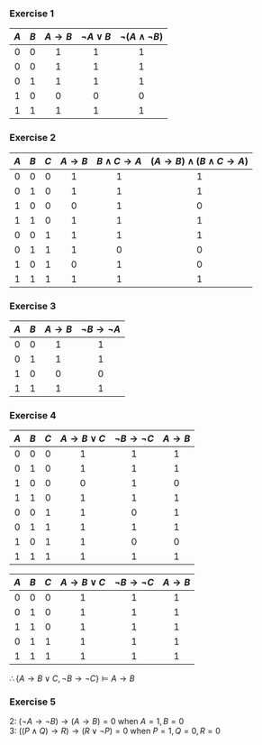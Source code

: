 ### Exercise 1  
| $A$ | $B$ | $A \rightarrow B$ | $\neg A \lor B$ | $\neg(A \land \neg B)$ |  
| :---: |  :---: |  :---: |  :---: |  :---: | 
| 0 | 0 | 1 | 1 | 1 |
| 0 | 0 | 1 | 1 | 1 |
| 0 | 1 | 1 | 1 | 1 |
| 1 | 0 | 0 | 0 | 0 |
| 1 | 1 | 1 | 1 | 1 |

### Exercise 2
|$A$ | $B$ | $C$ | $A \rightarrow B$ | $B \land C \rightarrow A$ | $(A \rightarrow B) \land (B \land C \rightarrow A)$ |
|:---:|:---:|:---:|:---:|:---:|:---:|
| 0 | 0 | 0 | 1 | 1 | 1 |
| 0 | 1 | 0 | 1 | 1 | 1 |
| 1 | 0 | 0 | 0 | 1 | 0 |
| 1 | 1 | 0 | 1 | 1 | 1 |
| 0 | 0 | 1 | 1 | 1 | 1 |
| 0 | 1 | 1 | 1 | 0 | 0 |
| 1 | 0 | 1 | 0 | 1 | 0 |
| 1 | 1 | 1 | 1 | 1 | 1 |

### Exercise 3
| $A$ | $B$ | $A \rightarrow B$ | $\neg B \rightarrow \neg A$ |
|:---:|:---:|:---:|:---:|
| 0 | 0 | 1 | 1 |
| 0 | 1 | 1 | 1 |
| 1 | 0 | 0 | 0 |
| 1 | 1 | 1 | 1 |

### Exercise 4
| $A$ | $B$ | $C$ | $A \rightarrow B \lor C$ | $\neg B \rightarrow \neg C$ | $A \rightarrow B$ |
|:---:|:---:|:---:|:---:|:---:|:---:|
| 0 | 0 | 0 | 1 | 1 | 1 |
| 0 | 1 | 0 | 1 | 1 | 1 |
| 1 | 0 | 0 | 0 | 1 | 0 |
| 1 | 1 | 0 | 1 | 1 | 1 |
| 0 | 0 | 1 | 1 | 0 | 1 |
| 0 | 1 | 1 | 1 | 1 | 1 |
| 1 | 0 | 1 | 1 | 0 | 0 |
| 1 | 1 | 1 | 1 | 1 | 1 |

| $A$ | $B$ | $C$ | $A \rightarrow B \lor C$ | $\neg B \rightarrow \neg C$ | $A \rightarrow B$ |
|:---:|:---:|:---:|:---:|:---:|:---:|
| 0 | 0 | 0 | 1 | 1 | 1 |
| 0 | 1 | 0 | 1 | 1 | 1 |
| 1 | 1 | 0 | 1 | 1 | 1 |
| 0 | 1 | 1 | 1 | 1 | 1 |
| 1 | 1 | 1 | 1 | 1 | 1 |

$\therefore \{A\rightarrow B \lor C, \neg B\rightarrow \neg C\} \vDash A\rightarrow B$

### Exercise 5
2: $(\neg A \rightarrow \neg B)\rightarrow (A \rightarrow B) = 0$ when $A = 1, B = 0$  
3: $((P \land Q) \rightarrow R) \rightarrow (R \lor \neg P) = 0$ when $P=1, Q=0, R=0$